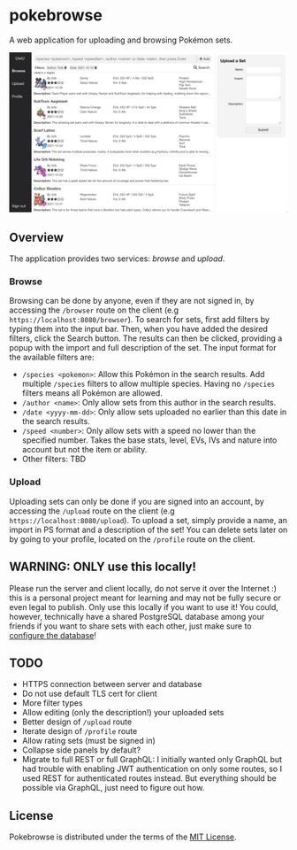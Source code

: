 # pokebrowse

A web application for uploading and browsing Pokémon sets.

![](./images/browser.png)

## Overview

The application provides two services: _browse_ and _upload_.

### Browse

Browsing can be done by anyone, even if they are not signed in, by accessing the `/browser` route on the client (e.g `https://localhost:8080/browser`). To search for sets, first add filters by typing them into the input bar. Then, when you have added the desired filters, click the Search button. The results can then be clicked, providing a popup with the import and full description of the set. The input format for the available filters are:

- `/species <pokemon>`: Allow this Pokémon in the search results. Add multiple `/species` filters to allow multiple species. Having no `/species` filters means all Pokémon are allowed.
- `/author <name>`: Only allow sets from this author in the search results.
- `/date <yyyy-mm-dd>`: Only allow sets uploaded no earlier than this date in the search results.
- `/speed <number>`: Only allow sets with a speed no lower than the specified number. Takes the base stats, level, EVs, IVs and nature into account but not the item or ability.
- Other filters: TBD

### Upload

Uploading sets can only be done if you are signed into an account, by accessing the `/upload` route on the client (e.g `https://localhost:8080/upload`). To upload a set, simply provide a name, an import in PS format and a description of the set! You can delete sets later on by going to your profile, located on the `/profile` route on the client.

## WARNING: ONLY use this locally!

Please run the server and client locally, do not serve it over the Internet :) this is a personal project meant for learning and may not be fully secure or even legal to publish. Only use this locally if you want to use it! You could, however, technically have a shared PostgreSQL database among your friends if you want to share sets with each other, just make sure to [configure the database](server/configs/README.md)!

## TODO

- HTTPS connection between server and database
- Do not use default TLS cert for client
- More filter types
- Allow editing (only the description!) your uploaded sets
- Better design of `/upload` route
- Iterate design of `/profile` route
- Allow rating sets (must be signed in)
- Collapse side panels by default?
- Migrate to full REST or full GraphQL: I initially wanted only GraphQL but had trouble with enabling JWT authentication on only some routes, so I used REST for authenticated routes instead. But everything should be possible via GraphQL, just need to figure out how.

## License

Pokebrowse is distributed under the terms of the [MIT License](LICENSE).
